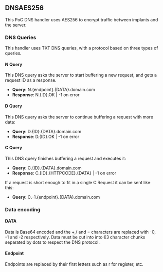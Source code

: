 ## DNSAES256
This PoC DNS handler uses AES256 to encrypt traffic between implants and the server.

### DNS Queries
This handler uses TXT DNS queries, with a protocol based on three types of queries.

#### N Query
This DNS query asks the server to start buffering a new request, and gets a request ID as a response.
 - **Query**: N.{endpoint}.{DATA}.domain.com
 - **Response**: N.{ID}.OK | -1 on error
 
#### D Query
This DNS query asks the server to continue buffering a request with more data:
 - **Query**: D.{ID}.{DATA}.domain.com
 - **Response**: D.{ID}.OK | -1 on error
 
 #### C Query
This DNS query finishes buffering a request and executes it:
 - **Query**: C.{ID}.{DATA}.domain.com
 - **Response**: C.{ID}.{HTTPCODE}.{DATA} | -1 on error

If a request is short enough to fit in a single C Request it can be sent like this:
 - **Query**: C.-1.{endpoint}.{DATA}.domain.com

 ### Data encoding
 
#### DATA
 Data is Base64 encoded and the +,/ and = characters are replaced with -0, -1 and -2 respectively. 
 Data must be cut into into 63 character chunks separated by dots to respect the DNS protocol.
 
#### Endpoint
Endpoints are replaced by their first letters such as r for register, etc.
 
 
 

